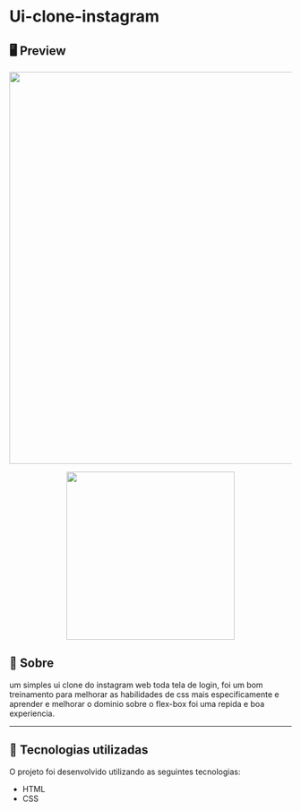 # Ui-clone-instagram





## 🖥 Preview 

<p align="center">
  <img src="https://ik.imagekit.io/6ugeom5fe90/_C__projeto_Ui-clone-instagram_index.html_Laptop_with_MDPI_screen__GHM5nWwLo.png" width="700" >
</p>





<p align="center">
  <img src="https://ik.imagekit.io/6ugeom5fe90/www.figma.com_proto_aRnsThUIRPCcgyltKu6Dgc_Untitled_node-id_1_7_scaling_scale-down_Laptop_with_MDPI_screen_-removebg-preview__1__lJN9fuAJ2.png" width="300" >
</p>







## 📖 Sobre 


um simples ui clone do instagram web toda tela de login, foi um bom treinamento para melhorar as habilidades de css mais especificamente e aprender e melhorar o dominio sobre o flex-box foi uma repida e boa experiencia.

---



## 🚀 Tecnologias utilizadas

O projeto foi desenvolvido utilizando as seguintes tecnologias:

- HTML
- CSS